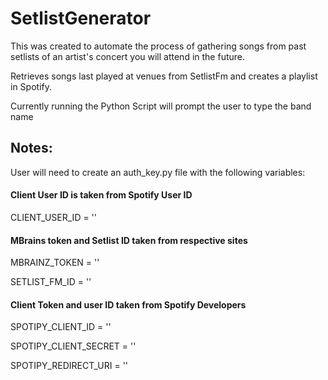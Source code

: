 # SetlistGenerator
This was created to automate the process of gathering songs from past setlists of an artist's concert you will attend in the future.

Retrieves songs last played at venues from SetlistFm and creates a playlist in Spotify.

Currently running the Python Script will prompt the user to type the band name

## Notes:
User will need to create an auth_key.py file with the following variables:

#### Client User ID is taken from Spotify User ID
CLIENT_USER_ID = ''

#### MBrains token and Setlist ID taken from respective sites
MBRAINZ_TOKEN = '' 

SETLIST_FM_ID = ''

#### Client Token and user ID taken from Spotify Developers
SPOTIPY_CLIENT_ID = ''

SPOTIPY_CLIENT_SECRET = ''

SPOTIPY_REDIRECT_URI = ''

